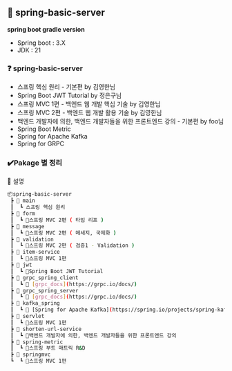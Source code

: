 ## 📃 spring-basic-server

**spring boot gradle version**  
- Spring boot : 3.X  
- JDK         : 21

### ❓ spring-basic-server
- 스프링 핵심 원리 - 기본편 by 김영한님
- Spring Boot JWT Tutorial by 정은구님
- 스프링 MVC 1편 - 백엔드 웹 개발 핵심 기술 by 김영한님
- 스프링 MVC 2편 - 백엔드 웹 개발 활용 기술 by 김영한님
- 백엔드 개발자에 의한, 백엔드 개발자들을 위한 프론트엔드 강의 - 기본편 by foo님
- Spring Boot Metric 
- Spring for Apache Kafka
- Spring for GRPC

### ✔️Pakage 별 정리
📌 설명

```bash
📦spring-basic-server
 ┣ 📂 main
 ┃  ┗ 스프링 핵심 원리
 ┣ 📂 form
 ┃  ┗ 📜스프링 MVC 2편 ( 타임 리프 )
 ┣ 📂 message
 ┃  ┗ 📜스프링 MVC 2편 ( 메세지, 국제화 )
 ┣ 📂 validation
 ┃  ┗ 📜스프링 MVC 2편 ( 검증1 - Validation ) 
 ┣ 📂 item-service
 ┃  ┗ 📜스프링 MVC 1편
 ┣ 📂 jwt
 ┃  ┗ 📜Spring Boot JWT Tutorial
 ┣ 📂 grpc_spring_client
 ┃  ┗ 📜 [grpc_docs](https://grpc.io/docs/)
 ┣ 📂 grpc_spring_server
 ┃  ┗ 📜 [grpc_docs](https://grpc.io/docs/)
 ┣ 📂 kafka_spring
 ┃  ┗ 📜 [Spring for Apache Kafka](https://spring.io/projects/spring-kafka)
 ┣ 📂 servlet
 ┃  ┗ 📜스프링 MVC 1편
 ┣ 📂 shorten-url-service
 ┃  ┗ 📜백엔드 개발자에 의한, 백엔드 개발자들을 위한 프론트엔드 강의
 ┣ 📂 spring-metric
 ┃  ┗ 📜스프링 부트 매트릭 R&D
 ┣ 📂 springmvc
 ┗  ┗ 📜스프링 MVC 1편
```